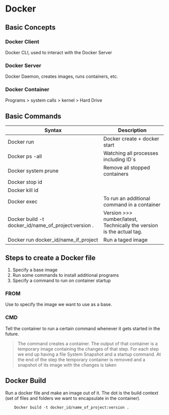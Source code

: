 # Docker

## Basic Concepts

### Docker Client

Docker CLI, used to interact with the Docker Server

### Docker Server

Docker Daemon, creates images, runs containers, etc.

### Docker Container

Programs > system calls > kernel > Hard Drive

## Basic Commands

| Syntax                                              | Description                                                           |
| --------------------------------------------------- | --------------------------------------------------------------------- |
| Docker run                                          | Docker create + docker start                                          |
| Docker ps -all                                      | Watching all processes including ID´s                                 |
| Docker system prune                                 | Remove all stopped containers                                         |
| Docker stop id                                      |                                                                       |
| Docker kill id                                      |                                                                       |
| Docker exec                                         | To run an additional command in a container                           |
| Docker build -t docker_id/name_of_project:version . | Version >>> number/latest, Technically the version is the actual tag. |
| Docker run docker_id/name_if_project                | Run a taged image                                                     |

## Steps to create a Docker file

1. Specify a base image
2. Run some commands to install additional programs
3. Specify a command to run on container startup

### FROM

Use to specify the image we want to use as a base.

### CMD

Tell the container to run a certain command whenever it gets started in the future.

> The command creates a container.
> The output of that container is a temporary image containing the changes of that step.
> For each step we end up having a file System Snapshot and a startup command.
> At the end of the step the temporary container is removed and a snapshot of its image with the changes is taken

## Docker Build

Run a docker file and make an image out of it. The dot is the build context (set of files and folders we want to encapsulate in the container).

        Docker build -t docker_id/name_of_project:version .
